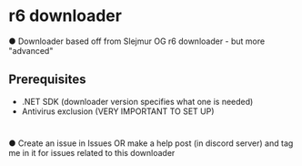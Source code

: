 # r6 downloader
● Downloader based off from Slejmur OG r6 downloader - but more "advanced"


## Prerequisites

- .NET SDK (downloader version specifies what one is needed)
- Antivirus exclusion (VERY IMPORTANT TO SET UP)

#
● Create an issue in Issues OR make a help post (in discord server) and tag me in it for issues related to this downloader 
